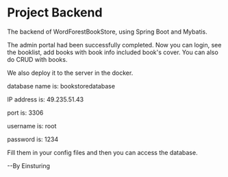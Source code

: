 # Project Backend
The backend of WordForestBookStore, using Spring Boot and Mybatis.



The admin portal had been successfully completed. Now you can login, see the booklist, add books with book info included book's cover. You can also do CRUD with books. 



We also deploy it to the server in the docker.



database name is: bookstoredatabase

IP address is: 49.235.51.43

port is: 3306

username is: root

password is: 1234



Fill them in your config files and then you can access the database.

--By Einsturing